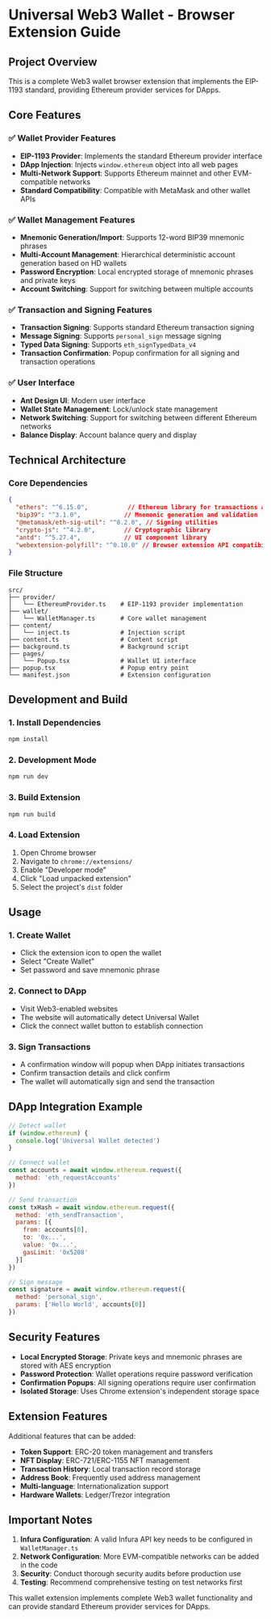 # Universal Web3 Wallet - Browser Extension Guide

## Project Overview

This is a complete Web3 wallet browser extension that implements the EIP-1193 standard, providing Ethereum provider services for DApps.

## Core Features

### ✅ Wallet Provider Features
- **EIP-1193 Provider**: Implements the standard Ethereum provider interface
- **DApp Injection**: Injects `window.ethereum` object into all web pages
- **Multi-Network Support**: Supports Ethereum mainnet and other EVM-compatible networks
- **Standard Compatibility**: Compatible with MetaMask and other wallet APIs

### ✅ Wallet Management Features
- **Mnemonic Generation/Import**: Supports 12-word BIP39 mnemonic phrases
- **Multi-Account Management**: Hierarchical deterministic account generation based on HD wallets
- **Password Encryption**: Local encrypted storage of mnemonic phrases and private keys
- **Account Switching**: Support for switching between multiple accounts

### ✅ Transaction and Signing Features
- **Transaction Signing**: Supports standard Ethereum transaction signing
- **Message Signing**: Supports `personal_sign` message signing
- **Typed Data Signing**: Supports `eth_signTypedData_v4`
- **Transaction Confirmation**: Popup confirmation for all signing and transaction operations

### ✅ User Interface
- **Ant Design UI**: Modern user interface
- **Wallet State Management**: Lock/unlock state management
- **Network Switching**: Support for switching between different Ethereum networks
- **Balance Display**: Account balance query and display

## Technical Architecture

### Core Dependencies
```json
{
  "ethers": "^6.15.0",           // Ethereum library for transactions and signing
  "bip39": "^3.1.0",            // Mnemonic generation and validation
  "@metamask/eth-sig-util": "^8.2.0", // Signing utilities
  "crypto-js": "^4.2.0",        // Cryptographic library
  "antd": "^5.27.4",            // UI component library
  "webextension-polyfill": "^0.10.0" // Browser extension API compatibility layer
}
```

### File Structure
```
src/
├── provider/
│   └── EthereumProvider.ts    # EIP-1193 provider implementation
├── wallet/
│   └── WalletManager.ts       # Core wallet management
├── content/
│   └── inject.ts              # Injection script
├── content.ts                 # Content script
├── background.ts              # Background script
├── pages/
│   └── Popup.tsx              # Wallet UI interface
├── popup.tsx                  # Popup entry point
└── manifest.json              # Extension configuration
```

## Development and Build

### 1. Install Dependencies
```bash
npm install
```

### 2. Development Mode
```bash
npm run dev
```

### 3. Build Extension
```bash
npm run build
```

### 4. Load Extension
1. Open Chrome browser
2. Navigate to `chrome://extensions/`
3. Enable "Developer mode"
4. Click "Load unpacked extension"
5. Select the project's `dist` folder

## Usage

### 1. Create Wallet
- Click the extension icon to open the wallet
- Select "Create Wallet"
- Set password and save mnemonic phrase

### 2. Connect to DApp
- Visit Web3-enabled websites
- The website will automatically detect Universal Wallet
- Click the connect wallet button to establish connection

### 3. Sign Transactions
- A confirmation window will popup when DApp initiates transactions
- Confirm transaction details and click confirm
- The wallet will automatically sign and send the transaction

## DApp Integration Example

```javascript
// Detect wallet
if (window.ethereum) {
  console.log('Universal Wallet detected')
}

// Connect wallet
const accounts = await window.ethereum.request({
  method: 'eth_requestAccounts'
})

// Send transaction
const txHash = await window.ethereum.request({
  method: 'eth_sendTransaction',
  params: [{
    from: accounts[0],
    to: '0x...',
    value: '0x...',
    gasLimit: '0x5208'
  }]
})

// Sign message
const signature = await window.ethereum.request({
  method: 'personal_sign',
  params: ['Hello World', accounts[0]]
})
```

## Security Features

- **Local Encrypted Storage**: Private keys and mnemonic phrases are stored with AES encryption
- **Password Protection**: Wallet operations require password verification
- **Confirmation Popups**: All signing operations require user confirmation
- **Isolated Storage**: Uses Chrome extension's independent storage space

## Extension Features

Additional features that can be added:
- **Token Support**: ERC-20 token management and transfers
- **NFT Display**: ERC-721/ERC-1155 NFT management
- **Transaction History**: Local transaction record storage
- **Address Book**: Frequently used address management
- **Multi-language**: Internationalization support
- **Hardware Wallets**: Ledger/Trezor integration

## Important Notes

1. **Infura Configuration**: A valid Infura API key needs to be configured in `WalletManager.ts`
2. **Network Configuration**: More EVM-compatible networks can be added in the code
3. **Security**: Conduct thorough security audits before production use
4. **Testing**: Recommend comprehensive testing on test networks first

This wallet extension implements complete Web3 wallet functionality and can provide standard Ethereum provider services for DApps.